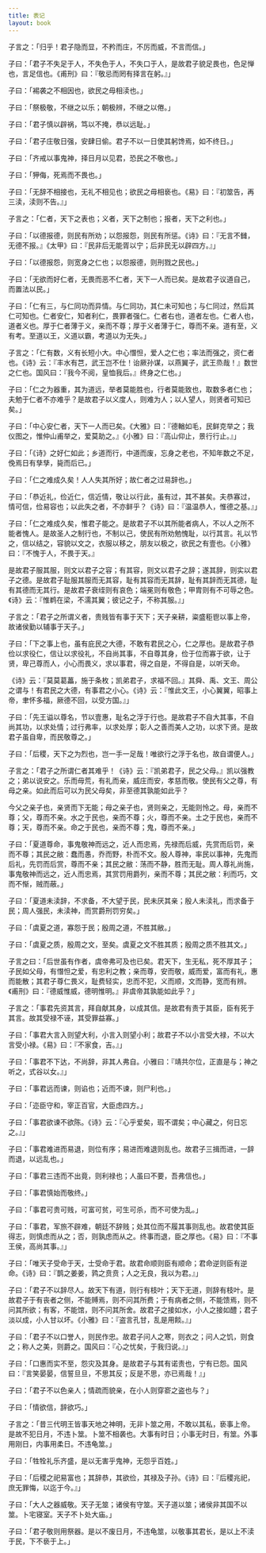 ```yaml
---
title: 表记
layout: book
---
```


子言之：「归乎！君子隐而显，不矜而庄，不厉而威，不言而信。」

子曰：「君子不失足于人，不失色于人，不失口于人，是故君子貌足畏也，色足惮也，言足信也。《甫刑》曰：『敬忌而罔有择言在躬。』」

子曰：「裼袭之不相因也，欲民之毋相渎也。」

子曰：「祭极敬，不继之以乐；朝极辨，不继之以倦。」

子曰：「君子慎以辟祸，笃以不掩，恭以远耻。」

子曰：「君子庄敬日强，安肆日偷。君子不以一日使其躬馋焉，如不终日。」

子曰：「齐戒以事鬼神，择日月以见君，恐民之不敬也。」

子曰：「狎侮，死焉而不畏也。」

子曰：「无辞不相接也，无礼不相见也；欲民之毋相亵也。《易》曰：『初筮告，再三渎，渎则不告。』」

子言之：「仁者，天下之表也；义者，天下之制也；报者，天下之利也。」

子曰：「以德报德，则民有所劝；以怨报怨，则民有所惩。《诗》曰：『无言不雠，无德不报。』《太甲》曰：『民非后无能胥以宁；后非民无以辟四方。』」

子曰：「以德报怨，则宽身之仁也；以怨报德，则刑戮之民也。」

子曰：「无欲而好仁者，无畏而恶不仁者，天下一人而已矣。是故君子议道自己，而置法以民。」

子曰：「仁有三，与仁同功而异情。与仁同功，其仁未可知也；与仁同过，然后其仁可知也。仁者安仁，知者利仁，畏罪者强仁。仁者右也，道者左也。仁者人也，道者义也。厚于仁者薄于义，亲而不尊；厚于义者薄于仁，尊而不亲。道有至，义有考。至道以王，义道以霸，考道以为无失。」

子言之：「仁有数，义有长短小大。中心憯怛，爱人之仁也；率法而强之，资仁者也。《诗》云：『丰水有芑，武王岂不仕！诒厥孙谋，以燕翼子，武王烝哉！』数世之仁也。国风曰：『我今不阅，皇恤我后。』终身之仁也。」

子曰：「仁之为器重，其为道远，举者莫能胜也，行者莫能致也，取数多者仁也；夫勉于仁者不亦难乎？是故君子以义度人，则难为人；以人望人，则贤者可知已矣。」

子曰：「中心安仁者，天下一人而已矣。《大雅》曰：『德輶如毛，民鲜克举之；我仪图之，惟仲山甫举之，爱莫助之。』《小雅》曰：『高山仰止，景行行止。』」

子曰：「《诗》之好仁如此；乡道而行，中道而废，忘身之老也，不知年数之不足，俛焉日有孳孳，毙而后已。」

子曰：「仁之难成久矣！人人失其所好；故仁者之过易辞也。」

子曰：「恭近礼，俭近仁，信近情，敬让以行此，虽有过，其不甚矣。夫恭寡过，情可信，俭易容也；以此失之者，不亦鲜乎？《诗》曰：『温温恭人，惟德之基。』」

子曰：「仁之难成久矣，惟君子能之。是故君子不以其所能者病人，不以人之所不能者愧人。是故圣人之制行也，不制以己，使民有所劝勉愧耻，以行其言。礼以节之，信以结之，容貌以文之，衣服以移之，朋友以极之，欲民之有壹也。《小雅》曰：『不愧于人，不畏于天。』

是故君子服其服，则文以君子之容；有其容，则文以君子之辞；遂其辞，则实以君子之德。是故君子耻服其服而无其容，耻有其容而无其辞，耻有其辞而无其德，耻有其德而无其行。是故君子衰绖则有哀色；端冕则有敬色；甲胄则有不可辱之色。《诗》云：『惟鹈在梁，不濡其翼；彼记之子，不称其服。』」

子言之：「君子之所谓义者，贵贱皆有事于天下；天子亲耕，粢盛秬鬯以事上帝，故诸侯勤以辅事于天子。」

子曰：「下之事上也，虽有庇民之大德，不敢有君民之心，仁之厚也。是故君子恭俭以求役仁，信让以求役礼，不自尚其事，不自尊其身，俭于位而寡于欲，让于贤，卑己尊而人，小心而畏义，求以事君，得之自是，不得自是，以听天命。

《诗》云：『莫莫葛藟，施于条枚；凯弟君子，求福不回。』其舜、禹、文王、周公之谓与！有君民之大德，有事君之小心。《诗》云：『惟此文王，小心翼翼，昭事上帝，聿怀多福，厥德不回，以受方国。』」

子曰：「先王谥以尊名，节以壹惠，耻名之浮于行也。是故君子不自大其事，不自尚其功，以求处情；过行弗率，以求处厚；彰人之善而美人之功，以求下贤。是故君子虽自卑，而民敬尊之。」

子曰：「后稷，天下之为烈也，岂一手一足哉！唯欲行之浮于名也，故自谓便人。」

子言之：「君子之所谓仁者其难乎！《诗》云：『凯弟君子，民之父母。』凯以强教之；弟以说安之。乐而毋荒，有礼而亲，威庄而安，孝慈而敬。使民有父之尊，有母之亲。如此而后可以为民父母矣，非至德其孰能如此乎？

今父之亲子也，亲贤而下无能；母之亲子也，贤则亲之，无能则怜之。母，亲而不尊；父，尊而不亲。水之于民也，亲而不尊；火，尊而不亲。土之于民也，亲而不尊；天，尊而不亲。命之于民也，亲而不尊；鬼，尊而不亲。」

子曰：「夏道尊命，事鬼敬神而远之，近人而忠焉，先禄而后威，先赏而后罚，亲而不尊；其民之敝：蠢而愚，乔而野，朴而不文。殷人尊神，率民以事神，先鬼而后礼，先罚而后赏，尊而不亲；其民之敝：荡而不静，胜而无耻。周人尊礼尚施，事鬼敬神而远之，近人而忠焉，其赏罚用爵列，亲而不尊；其民之敝：利而巧，文而不惭，贼而蔽。」

子曰：「夏道未渎辞，不求备，不大望于民，民未厌其亲；殷人未渎礼，而求备于民；周人强民，未渎神，而赏爵刑罚穷矣。」

子曰：「虞夏之道，寡怨于民；殷周之道，不胜其敝。」

子曰：「虞夏之质，殷周之文，至矣。虞夏之文不胜其质；殷周之质不胜其文。」

子言之曰：「后世虽有作者，虞帝弗可及也已矣。君天下，生无私，死不厚其子；子民如父母，有憯怛之爱，有忠利之教；亲而尊，安而敬，威而爱，富而有礼，惠而能散；其君子尊仁畏义，耻费轻实，忠而不犯，义而顺，文而静，宽而有辨。《甫刑》曰：『德威惟威，德明惟明。』非虞帝其孰能如此乎？」

子言之：「事君先资其言，拜自献其身，以成其信。是故君有责于其臣，臣有死于其言。故其受禄不诬，其受罪益寡。」

子曰：「事君大言入则望大利，小言入则望小利；故君子不以小言受大禄，不以大言受小禄。《易》曰：『不家食，吉。』」

子曰：「事君不下达，不尚辞，非其人弗自。小雅曰：『靖共尔位，正直是与；神之听之，式谷以女。』」

子曰：「事君远而谏，则谄也；近而不谏，则尸利也。」

子曰：「迩臣守和，宰正百官，大臣虑四方。」

子曰：「事君欲谏不欲陈。《诗》云：『心乎爱矣，瑕不谓矣；中心藏之，何日忘之。』」

子曰：「事君难进而易退，则位有序；易进而难退则乱也。故君子三揖而进，一辞而退，以远乱也。」

子曰：「事君三违而不出竟，则利禄也；人虽曰不要，吾弗信也。」

子曰：「事君慎始而敬终。」

子曰：「事君可贵可贱，可富可贫，可生可杀，而不可使为乱。」

子曰：「事君，军旅不辟难，朝廷不辞贱；处其位而不履其事则乱也。故君使其臣得志，则慎虑而从之；否，则孰虑而从之。终事而退，臣之厚也。《易》曰：『不事王侯，高尚其事。』」

子曰：「唯天子受命于天，士受命于君。故君命顺则臣有顺命；君命逆则臣有逆命。《诗》曰：『鹊之姜姜，鹑之贲贲；人之无良，我以为君。』」

子曰：「君子不以辞尽人。故天下有道，则行有枝叶；天下无道，则辞有枝叶。是故君子于有丧者之侧，不能赙焉，则不问其所费；于有病者之侧，不能馈焉，则不问其所欲；有客，不能馆，则不问其所舍。故君子之接如水，小人之接如醴；君子淡以成，小人甘以坏。《小雅》曰：『盗言孔甘，乱是用餤。』」

子曰：「君子不以口誉人，则民作忠。故君子问人之寒，则衣之；问人之饥，则食之；称人之美，则爵之。国风曰：『心之忧矣，于我归说。』」

子曰：「口惠而实不至，怨灾及其身。是故君子与其有诺责也，宁有已怨。国风曰：『言笑晏晏，信誓旦旦，不思其反；反是不思，亦已焉哉！』」

子曰：「君子不以色亲人；情疏而貌亲，在小人则穿窬之盗也与？」

子曰：「情欲信，辞欲巧。」

子言之：「昔三代明王皆事天地之神明，无非卜筮之用，不敢以其私，亵事上帝。是故不犯日月，不违卜筮。卜筮不相袭也。大事有时日；小事无时日，有筮。外事用刚日，内事用柔日。不违龟筮。」

子曰：「牲牷礼乐齐盛，是以无害乎鬼神，无怨乎百姓。」

子曰：「后稷之祀易富也；其辞恭，其欲俭，其禄及子孙。《诗》曰：『后稷兆祀，庶无罪悔，以迄于今。』」

子曰：「大人之器威敬。天子无筮；诸侯有守筮。天子道以筮；诸侯非其国不以筮。卜宅寝室。天子不卜处大庙。」

子曰：「君子敬则用祭器。是以不废日月，不违龟筮，以敬事其君长，是以上不渎于民，下不亵于上。」

